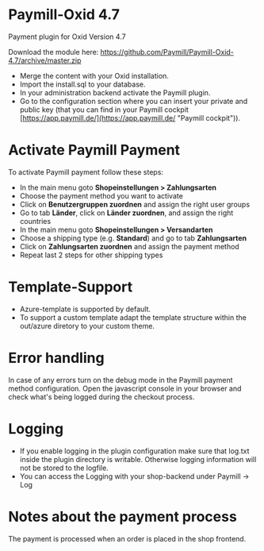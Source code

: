 Paymill-Oxid 4.7
==================

Payment plugin for Oxid Version 4.7

Download the module here: https://github.com/Paymill/Paymill-Oxid-4.7/archive/master.zip

- Merge the content with your Oxid installation.
- Import the install.sql to your database.
- In your administration backend activate the Paymill plugin.
- Go to the configuration section where you can insert your private and public key (that you can find in your Paymill cockpit [https://app.paymill.de/](https://app.paymill.de/ "Paymill cockpit")).

# Activate Paymill Payment

To activate Paymill payment follow these steps:

- In the main menu goto **Shopeinstellungen > Zahlungsarten**
- Choose the payment method you want to activate
- Click on **Benutzergruppen zuordnen** and assign the right user groups
- Go to tab **Länder**, click on **Länder zuordnen**, and assign the right countries
- In the main menu goto **Shopeinstellungen > Versandarten**
- Choose a shipping type (e.g. **Standard**) and go to tab **Zahlungsarten**
- Click on **Zahlungsarten zuordnen** and assign the payment method
- Repeat last 2 steps for other shipping types

# Template-Support

- Azure-template is supported by default.
- To support a custom template adapt the template structure within the out/azure diretory to your custom theme.

# Error handling

In case of any errors turn on the debug mode in the Paymill payment method configuration.
Open the javascript console in your browser and check what's being logged during the checkout process.

# Logging

- If you enable logging in the plugin configuration make sure that log.txt inside the plugin directory is writable. Otherwise logging information will not be stored to the logfile.
- You can access the Logging with your shop-backend under Paymill -> Log

# Notes about the payment process

The payment is processed when an order is placed in the shop frontend.
